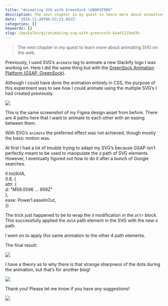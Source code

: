 ```yaml
---
title: "Animating SVG with GreenSock \U0001F9E6"
description: The next chapter in my quest to learn more about animating SVG on the web.
date: '2018-11-20T06:53:23.682Z'
categories: []
keywords: []
slug: /@askalburgi/animating-svg-with-greensock-6aa01219ed3b
---
```


> The next chapter in my quest to learn more about animating SVG on the web.

Previously, I used SVG’s `animate` tag to animate a new Slackify logo I was working on. Here I did the same thing but with the [GreenSock Animation Platform (GSAP, GreenSock)](https://greensock.com/).

Although I could have done the animation entirely in CSS, the purpose of this experiment was to see how I could animate using the multiple SVG’s I had created previously.

![](https://cdn-images-1.medium.com/max/800/1*AtJwk7_cpzGFJI6nZkMsjg.png)

This is the same screenshot of my Figma design asset from before. There are 4 paths here that I want to animate to each other with an easing between them.

With SVG’s `animate` the preferred effect was not achieved, though mostly the basic motion was.

At first I had a lot of trouble trying to adapt my SVG’s because GSAP isn’t perfectly meant to be used to manipulate the `d` path of SVG elements. However, I eventually figured out how to do it after a bunch of Google searches.

tl.to(dotA,   
      0.8, {  
      attr: {  
        d: "M59.0596 ... 959Z"  
      },   
      ease: Power1.easeInOut,  
  })

The trick just happened to be to wrap the `d` modification in the `attr` block. This successfully applied the `dotA` path element in the SVG with the new `d` path.

I went on to apply this same animation to the other 4 path elements.

The final result:

![](https://cdn-images-1.medium.com/max/800/1*GOG3jx9dVNpwbrq4TjvZAA.gif)

I have a theory as to why there is that strange sharpness of the dots during the animation, but that’s for another blog!

![](https://cdn-images-1.medium.com/max/800/1*cuvajqmhcC8_croNpCLZFg.png)

Thank you! Please let me know if you have any suggestions!

![](https://cdn-images-1.medium.com/max/800/1*hw6Xjc3RJxvdLnrbYrERPg.jpeg)